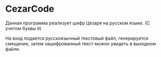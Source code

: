 # CezarCode

Данная программа реализует шифр Цезаря на русском языке. (С учетом буквы ё)

На вход подается русскоязычный текстовый файл, генерируется смещение, затем зашифрованный текст можно увидеть в выходном файле.
